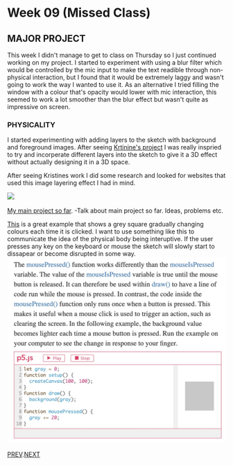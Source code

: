 # Week 09 (Missed Class)

## MAJOR PROJECT
This week I didn't manage to get to class on Thursday so I just continued working on my project.
I started to experiment with using a blur filter which would be controlled by the mic input to make the text readible through non-physical interaction, but I found that it would be extremely laggy and wasn't going to work the way I wanted to use it. As an alternative I tried filling the window with a colour that's opacity would lower with mic interaction, this seemed to work a lot smoother than the blur effect but wasn't quite as impressive on screen.

### PHYSICALITY 
I started experimenting with adding layers to the sketch with background and foreground images. After seeing [Krtinine's project](https://kristinegudmundsen.github.io/CodeWords/SKO/Week_10/MajorProjectSketch05/) I was really inspried to try and incorperate different layers into the sketch to give it a 3D effect without actually designing it in a 3D space.

After seeing Kristines work I did some research and looked for websites that used this image layering effect I had in mind.

![](indirect.flights.gif)


[My main project so far](https://hamishpayne.github.io/CODE-WORDS/Classroom/Week-09/text_reacts_to_mic).
-Talk about main project so far. Ideas, problems etc.

[This](https://p5js.org/learn/interactivity.html) is a great example that shows a grey square gradually changing colours each time it is clicked. I want to use something like this to communicate the idea of the physical body being interuptive. If the user presses any key on the keyboard or mouse the sketch will slowly start to dissapear or become disrupted in some way.
![](mouse_pressed_gradual_change.jpg)

[PREV](https://github.com/HamishPayne/CODE-WORDS/edit/master/Classroom/Week-08).[NEXT](https://github.com/HamishPayne/CODE-WORDS/edit/master/Classroom/Week-10)

